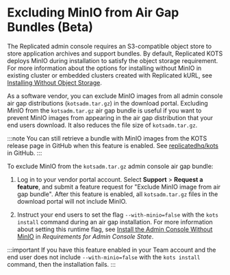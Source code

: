 # Excluding MinIO from Air Gap Bundles (Beta)

The Replicated admin console requires an S3-compatible object store to store application archives and support bundles. By default, Replicated KOTS deploys MinIO during installation to satisfy the object storage requirement. For more information about the options for installing without MinIO in existing cluster or embedded clusters created with Replicated kURL, see [Installing Without Object Storage](/enterprise/installing-stateful-component-requirements).

As a software vendor, you can exclude MinIO images from all admin console air gap distributions (`kotsadm.tar.gz`) in the download portal. Excluding MinIO from the `kotsadm.tar.gz` air gap bundle is useful if you want to prevent MinIO images from appearing in the air gap distribution that your end users download. It also reduces the file size of `kotsadm.tar.gz`.

:::note
You can still retrieve a bundle with MinIO images from the KOTS release page in GitHub when this feature is enabled. See [replicatedhq/kots](https://github.com/replicatedhq/kots/releases/) in GitHub.
:::

To exclude MinIO from the `kotsadm.tar.gz` admin console air gap bundle:

1. Log in to your vendor portal account. Select **Support** > **Request a feature**, and submit a feature request for "Exclude MinIO image from air gap bundle". After this feature is enabled, all `kotsadm.tar.gz` files in the download portal will not include MinIO.

1. Instruct your end users to set the flag `--with-minio=false` with the `kots install` command during an air gap installation. For more information about setting this runtime flag, see [Install the Admin Console Without MinIO](https://docs.replicated.com/enterprise/installing-stateful-component-requirements#install-the-admin-console-without-minio) in _Requirements for Admin Console State_.

  :::important
  If you have this feature enabled in your Team account and the end user does not include `--with-minio=false` with the `kots install` command, then the installation fails.
  :::
